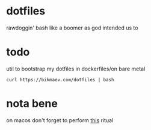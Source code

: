 # dotfiles

rawdoggin' bash like a boomer as god intended us to

# todo

util to bootstrap my dotfiles in dockerfiles/on bare metal

`curl https://bikmaev.com/dotfiles | bash`

# nota bene

on macos don't forget to perform [this](https://apple.stackexchange.com/questions/259093/can-touch-id-on-mac-authenticate-sudo-in-terminal) ritual
